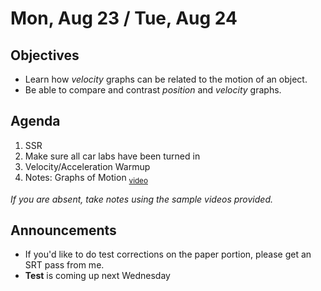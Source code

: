 Mon, Aug 23 / Tue, Aug 24
=====================

Objectives
------------
- Learn how *velocity* graphs can be related to the motion of an object.
- Be able to compare and contrast *position* and *velocity* graphs.

Agenda  
---------  

1. SSR
2. Make sure all car labs have been turned in
3. Velocity/Acceleration Warmup
4. Notes: Graphs of Motion <sub>[video][notes]</sub>

*If you are absent, take notes using the sample videos provided.*


Announcements
-------------  
- If you'd like to do test corrections on the paper portion, please get an SRT pass from me.
- **Test** is coming up next Wednesday

[notes]: https://www.youtube.com/watch?v=n_NeGKm2tjE
<!--stackedit_data:
eyJoaXN0b3J5IjpbLTI4ODcwMzYzNSwzMjAzNzI4NjksLTE3MD
AzMDg5NzIsLTIwNTA5MzM5NTksLTEyODA5NTAxMzQsLTM2NzY4
ODA5MSw5MjQzOTMwMDYsLTE3Mzg1NjY4LDEzOTA5NDY2NTAsLT
gxNzA1MzAxMywtMTU2NzA1ODM1NSwyMDI0NzUyNTI0LDE4ODY2
NDcxNDAsLTI3MjAzODI3LDEzMDMzMzQ4MjcsMTU1MTk1MzEzNi
wtMTEwNjE5NzUxNSwtMTI4MTc0MjIzNiwxODQ5MTE3ODA1LDkw
ODkwMTA1OF19
-->